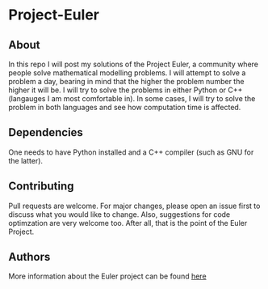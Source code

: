 # Project-Euler


## About
In this repo I will post my solutions of the Project Euler, a community where people solve mathematical modelling problems. I will attempt to solve a problem a day, bearing in mind that the higher the problem number the higher it will be. I will try to solve the problems in either Python or C++ (langauges I am most comfortable in). In some cases, I will try to solve the problem in both languages and see how computation time is affected.

## Dependencies

One needs to have Python installed and a C++ compiler (such as GNU for the latter).

## Contributing
Pull requests are welcome. For major changes, please open an issue first to discuss what you would like to change.
Also, suggestions for code optimzation are very welcome too. After all, that is the point of the Euler Project.

## Authors 

More information about the Euler project can be found [here](https://projecteuler.net/)
